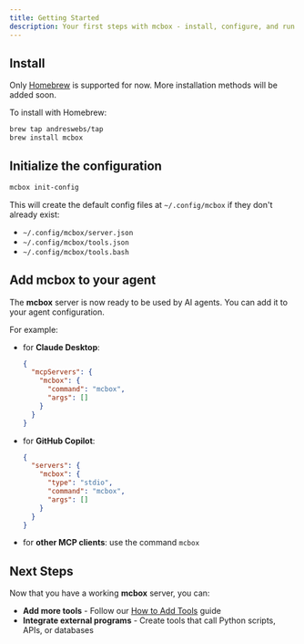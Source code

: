 ```yaml
---
title: Getting Started
description: Your first steps with mcbox - install, configure, and run your own MCP server in minutes.
---
```


## Install

Only [Homebrew](https://brew.sh) is supported for now. More installation methods will be added soon.

To install with Homebrew:

```sh
brew tap andreswebs/tap
brew install mcbox
```

## Initialize the configuration

```bash
mcbox init-config
```

This will create the default config files at `~/.config/mcbox` if they don't already exist:

- `~/.config/mcbox/server.json`
- `~/.config/mcbox/tools.json`
- `~/.config/mcbox/tools.bash`

## Add mcbox to your agent

The **mcbox** server is now ready to be used by AI agents. You can add it to your agent configuration.

For example:

- for **Claude Desktop**:

  ```json
  {
    "mcpServers": {
      "mcbox": {
        "command": "mcbox",
        "args": []
      }
    }
  }
  ```

- for **GitHub Copilot**:

  ```json
  {
    "servers": {
      "mcbox": {
        "type": "stdio",
        "command": "mcbox",
        "args": []
      }
    }
  }
  ```

- for **other MCP clients**: use the command `mcbox`

## Next Steps

Now that you have a working **mcbox** server, you can:

- **Add more tools** - Follow our [How to Add Tools](/guides/adding-tools) guide
- **Integrate external programs** - Create tools that call Python scripts, APIs, or databases
